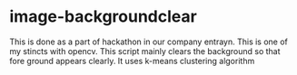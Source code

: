 # image-backgroundclear
This is done as a part of hackathon in our company entrayn. This is one of my stincts with opencv.
This script mainly clears the background so that fore ground appears clearly. It uses k-means clustering algorithm
 
